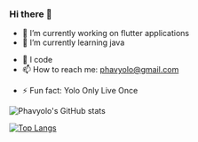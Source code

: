 ### Hi there 👋


<!-- **Phavyolo/Phavyolo** is a ✨ _special_ ✨ repository because its `README.md` (this file) appears on your GitHub profile. -->

<!-- Here are some ideas to get you started: -->

- 🔭 I’m currently working on flutter applications
- 🌱 I’m currently learning java
<!-- - 👯 I’m looking to collaborate on ... -->
<!-- - 🤔 I’m looking for help with ... -->
- 💬 I code
- 📫 How to reach me: phavyolo@gmail.com
<!-- - 😄 Pronouns: ... -->
- ⚡ Fun fact: Yolo Only Live Once

![Phavyolo's GitHub stats](https://github-readme-stats.vercel.app/api?username=Phavyolo&show_icons=true&theme=radical&count_private=true)

[![Top Langs](https://github-readme-stats.vercel.app/api/top-langs/?username=Phavyolo&layout=compact)](https://github.com/Phavylolo/github-readme-stats)